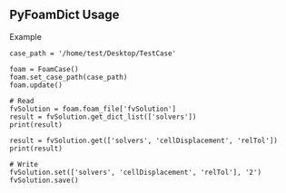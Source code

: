 ## PyFoamDict Usage

Example
    
    
    case_path = '/home/test/Desktop/TestCase'

    foam = FoamCase()
    foam.set_case_path(case_path)
    foam.update()

    # Read
    fvSolution = foam.foam_file['fvSolution']
    result = fvSolution.get_dict_list(['solvers'])
    print(result)

    result = fvSolution.get(['solvers', 'cellDisplacement', 'relTol'])
    print(result)

    # Write
    fvSolution.set(['solvers', 'cellDisplacement', 'relTol'], '2')
    fvSolution.save()
  
